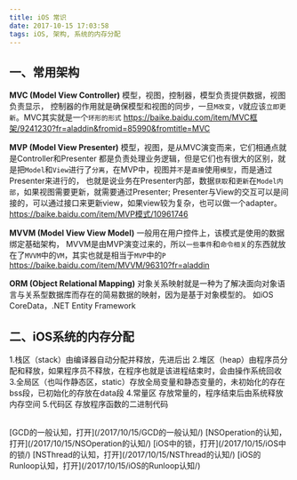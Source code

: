 ```yaml
---
title: iOS 常识
date: 2017-10-15 17:03:58
tags: iOS, 架构, 系统的内存分配 
---
```


## 一、常用架构
**MVC (Model View Controller)** 模型，视图，控制器，模型负责提供数据，视图负责显示，
    控制器的作用就是确保模型和视图的同步，一旦`M改变`，`V`就应该`立即更新`。MVC其实就是一个`环形的形式`
    https://baike.baidu.com/item/MVC框架/9241230?fr=aladdin&fromid=85990&fromtitle=MVC

**MVP (Model View Presenter)** 模型，视图，是从MVC演变而来，它们相通点就是Controller和Presenter
    都是负责处理业务逻辑，但是它们也有很大的区别，就是把`Model`和`View`进行了`分离`，在MVP中，视图并`不`是`直接`使用`模型`，而是通过Presenter来进行的，
    也就是说业务在Presenter内部，数据`获取`和`更新`在`Model内部`，如果视图需要更新，就需要通过Presenter;
    Presenter与View的交互可以是间接的，可以通过接口来更新view，如果view较为复杂，也可以做一个adapter。
    https://baike.baidu.com/item/MVP模式/10961746

**MVVM (Model View View Model)** 一般用在用户控件上，该模式是使用的数据绑定基础架构，
    MVVM是由MVP演变过来的，所以`一些事件`和`命令相关`的东西就放在了`MVVM`中的`VM`，其实也就是相当于`MVP`中的`P`
    https://baike.baidu.com/item/MVVM/96310?fr=aladdin

**ORM (Object Relational Mapping)** 对象关系映射就是一种为了解决面向对象语言与关系型数据库而存在的简易数据的映射，因为是基于对象模型的。
    如iOS CoreData，.NET Entity Framework


## 二、iOS系统的内存分配
1.栈区（stack）由编译器自动分配并释放，先进后出
2.堆区（heap）由程序员分配和释放，如果程序员不释放，在程序也就是该进程结束时，会由操作系统回收
3.全局区（也叫作静态区，static）存放全局变量和静态变量的，未初始化的存在bss段，已初始化的存放在data段
4.常量区 存放常量的，程序结束后由系统释放内存空间
5.代码区 存放程序函数的二进制代码

<br/>
[GCD的一般认知，打开](/2017/10/15/GCD的一般认知/)
[NSOperation的认知，打开](/2017/10/15/NSOperation的认知/)
[iOS中的锁，打开](/2017/10/15/iOS中的锁/)
[NSThread的认知，打开](/2017/10/15/NSThread的认知/)
[iOS的Runloop认知，打开](/2017/10/15/iOS的Runloop认知/)
